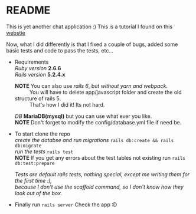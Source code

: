 # README

This is yet another chat application :)
This is a tutorial I found on this [webstie](https://iridakos.com/programming/2019/04/04/creating-chat-application-rails-websockets)

Now, what I did differently is that I fixed a couple of bugs, added some basic tests and code to
pass the tests, etc...

* Requirements\
  *Ruby version*  **2.6.6**\
  *Rails version* **5.2.4.x**

  **NOTE** You can also use *rails 6*, but *without yarn and webpack*.\
&nbsp;&nbsp;&nbsp;&nbsp;&nbsp;&nbsp;&nbsp;&nbsp;&nbsp;&nbsp;You will have to delete app/javascript folder and create the old structure of rails 5.\
&nbsp;&nbsp;&nbsp;&nbsp;&nbsp;&nbsp;&nbsp;&nbsp;&nbsp;&nbsp;That's how I did it! Its not hard.

  *DB* **MariaDB(mysql)** but you can use what ever you like.\
  **NOTE** Don't forget to modify the config/database.yml file if need be.

* To start clone the repo\
  *create the databse and run migrations* ```rails db:create && rails db:migrate```\
  *run the tests*                         ```rails test```\
  **NOTE** If you get any errors about the test tables not existing run ```rails db:test:prepare```

  *Tests are default rails tests, nothing special, except me writing them for the first time :),*\
  *because I don't use the scaffold command, so I don't know how they look out of the box.*

* Finally run ```rails server``` Check the app :D
